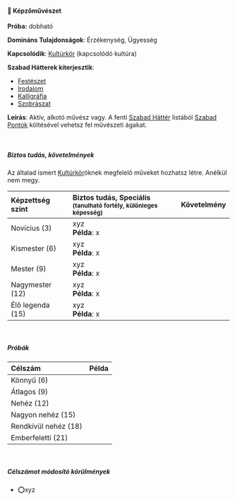 #### 🔵 Képzőművészet

**Próba:** dobható

**Domináns Tulajdonságok**: Érzékenység, Ügyesség

**Kapcsolódik**: [Kultúrkör](../hatterek.kiemelt/kulturkor.md) (kapcsolódó kultúra)

**Szabad Hátterek kiterjesztik**:
- [Festészet](../hatterek.szabad/festeszet.md)
- [Irodalom](../hatterek.szabad/irodalom.md)
- [Kalligráfia](../hatterek.szabad/kalligrafia.md)
- [Szobrászat](../hatterek.szabad/szobraszat.md)

**Leírás**: Aktív, alkotó művész vagy. A fenti [Szabad Háttér](../023_szabad_hatterek.md) listából [Szabad Pontok](../016_02_szp.md) költésével vehetsz fel művészeti ágakat.

<br />

##### Biztos tudás, követelmények

Az általad ismert [Kultúrkör](../hatterek.kiemelt/kulturkor.md)öknek megfelelő műveket hozhatsz létre. Anélkül nem megy.

| Képzettség szint | Biztos tudás, Speciális <br /><sub>(tanulható fortély, különleges  képesség)</sub> | Követelmény |
|:---------------- |:---------------------------------------------------------------------------------- |:-----------:|
| Novícius (3)     | xyz <br /> **Példa**: x                                                            |             |
| Kismester (6)    | xyz <br /> **Példa**: x                                                            |             |
| Mester (9)       | xyz <br /> **Példa**: x                                                            |             |
| Nagymester (12)  | xyz <br /> **Példa**: x                                                            |             |
| Élő legenda (15) | xyz <br /> **Példa**: x                                                            |             |

<br />

##### Próbák

| Célszám | Példa  |
| :----------- | :----------- |
| Könnyű       (6)  | |
| Átlagos      (9)  | |
| Nehéz        (12) | |
| Nagyon nehéz (15) | |
| Rendkívül nehéz (18) | |
| Emberfeletti (21) | |

<br />

##### Célszámot módosító körülmények

- ⭕xyz



